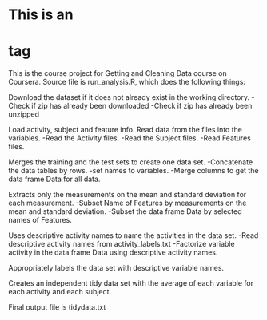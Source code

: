 # This is an <h1> tag
This is the course project for Getting and Cleaning Data course on Coursera. Source file is run_analysis.R, which does the following things:

Download the dataset if it does not already exist in the working directory. -Check if zip has already been downloaded -Check if zip has already been unzipped

Load activity, subject and feature info. Read data from the files into the variables. -Read the Activity files. -Read the Subject files. -Read Features files.

Merges the training and the test sets to create one data set. -Concatenate the data tables by rows. -set names to variables. -Merge columns to get the data frame Data for all data.

Extracts only the measurements on the mean and standard deviation for each measurement. -Subset Name of Features by measurements on the mean and standard deviation. -Subset the data frame Data by selected names of Features.

Uses descriptive activity names to name the activities in the data set. -Read descriptive activity names from activity_labels.txt -Factorize variable activity in the data frame Data using descriptive activity names.

Appropriately labels the data set with descriptive variable names.

Creates an independent tidy data set with the average of each variable for each activity and each subject.

Final output file is tidydata.txt
